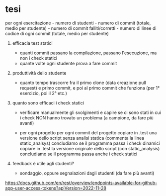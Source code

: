 # tesi
per ogni esercitazione
	- numero di studenti
	- numero di commit (totale, medio per studente)
	- numero di commit falliti/corretti
	- numero di linee di codice di ogni commit (totale, medio per studente)

1) efficacia test statici
	- quanti commit passano la compilazione, passano l'esecuzione, ma non i check statici
	- quante volte ogni studente prova a fare commit
 
2) produttività dello studente
	- quanto tempo trascorre fra il primo clone (data creazione pull request) e primo commit, e
	poi al primo commit che funziona (per 1° esercizio, poi il 2° etc.)
 
3) quanto sono efficaci i check statici
	- verificare manualmente gli svolgimenti e capire se ci sono stati in cui i check NON hanno
	trovato un problema (a campione, da fare più avanti)

	- per ogni progetto
	per ogni commit del progetto
		copiare in .test una versione dello script senza analisi statica (commenta la linea static_analsys)
		concludiamo se il programma passa i check dinamici
		copiare in .test la versione originale dello script (con static_analysis)
		concludiamo se il programma passa anche i check statici
 
4) feedback è utile agli studenti?
	- sondaggio, oppure segnalazioni dagli studenti (da fare più avanti)


https://docs.github.com/en/rest/overview/endpoints-available-for-github-app-user-access-tokens?apiVersion=2022-11-28

